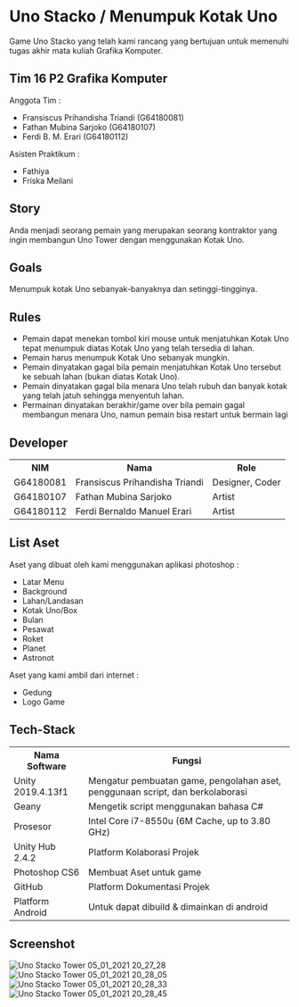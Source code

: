 # Uno Stacko / Menumpuk Kotak Uno
Game Uno Stacko yang telah kami rancang yang bertujuan untuk memenuhi tugas akhir mata kuliah Grafika Komputer.

## Tim 16 P2 Grafika Komputer

Anggota Tim :
- Fransiscus Prihandisha Triandi (G64180081)
- Fathan Mubina Sarjoko (G64180107)
- Ferdi B. M. Erari (G64180112)

Asisten Praktikum :
- Fathiya
- Friska Meilani

## Story
Anda menjadi seorang pemain yang merupakan seorang kontraktor yang ingin membangun Uno Tower dengan menggunakan Kotak Uno.

## Goals
Menumpuk kotak Uno sebanyak-banyaknya dan setinggi-tingginya.

## Rules
- Pemain dapat menekan tombol kiri mouse untuk menjatuhkan Kotak Uno tepat menumpuk diatas Kotak Uno yang telah tersedia di lahan.
- Pemain harus menumpuk Kotak Uno sebanyak mungkin.
- Pemain dinyatakan gagal bila pemain menjatuhkan Kotak Uno tersebut ke sebuah lahan (bukan diatas Kotak Uno).
- Pemain dinyatakan gagal bila menara Uno telah rubuh dan banyak kotak yang telah jatuh sehingga menyentuh lahan.
- Permainan dinyatakan berakhir/game over bila pemain gagal membangun menara Uno, namun pemain bisa restart untuk bermain lagi 

## Developer
<table>
  <th>
    NIM
  </th>
  <th>
    Nama
  </th>
  <th>
    Role
  </th>
  <tr>
    <td>
      G64180081
    </td>
    <td>
      Fransiscus Prihandisha Triandi
    </td>
    <td>
      Designer, Coder
  </tr>
  <tr>
    <td>
      G64180107
    </td>
    <td>
      Fathan Mubina Sarjoko
    </td>
    <td>
      Artist
    </tr>
    <tr>
      <td>
      G64180112
    </td>
    <td>
    	Ferdi Bernaldo Manuel Erari
    </td>
    <td>
      Artist
</table>

## List Aset 
Aset yang dibuat oleh kami menggunakan aplikasi photoshop :
- Latar Menu 
- Background
- Lahan/Landasan
- Kotak Uno/Box
- Bulan 
- Pesawat
- Roket
- Planet
- Astronot

Aset yang kami ambil dari internet :
- Gedung
- Logo Game

## Tech-Stack
<table>
  <th>
    Nama Software
  </th>
  <th>
    Fungsi
  </th>
  <tr>
    <td>
      Unity 2019.4.13f1
    </td>
    <td>
      Mengatur pembuatan game, pengolahan aset, penggunaan script, dan berkolaborasi
    </td>
  </tr>
  <tr>
    <td>
      Geany
    </td>
    <td>
      Mengetik script menggunakan bahasa C#
    </td>
    </tr>
    <tr>
      <td>
      Prosesor
    </td>
    <td>
    	Intel Core i7-8550u (6M Cache, up to 3.80 GHz)
    </td>
       </tr>
    <tr>
      <td>
      Unity Hub 2.4.2
    </td>
    <td>
    	Platform Kolaborasi Projek
    </td>
      </tr>
    <tr>
      <td>
      Photoshop CS6
    </td>
    <td>
    	Membuat Aset untuk game
    </td>
      </tr>
    <tr>
      <td>
      GitHub
    </td>
    <td>
    	Platform Dokumentasi Projek
    </td>
      </tr>
    <tr>
      <td>
      Platform Android
    </td>
    <td>
    	Untuk dapat dibuild & dimainkan di android
    </td>
</table>

## Screenshot
![Uno Stacko Tower 05_01_2021 20_27_28](https://user-images.githubusercontent.com/60084283/103651980-fb038c80-4f94-11eb-9fc9-e00d2a0c1f28.png)
![Uno Stacko Tower 05_01_2021 20_28_05](https://user-images.githubusercontent.com/60084283/103652006-0656b800-4f95-11eb-9c9f-3603686fc365.png)
![Uno Stacko Tower 05_01_2021 20_28_33](https://user-images.githubusercontent.com/60084283/103652022-0bb40280-4f95-11eb-97cd-f920864119c6.png)
![Uno Stacko Tower 05_01_2021 20_28_45](https://user-images.githubusercontent.com/60084283/103652037-0fe02000-4f95-11eb-909b-e64d7b368ce2.png)
